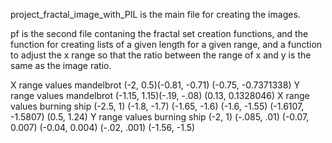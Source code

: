 project_fractal_image_with_PIL is the main file for creating the images.

pf is the second file contaning the fractal set creation functions,
and the function for creating lists of a given length for a given range,
and a function to adjust the x range so that the ratio between the range of x and y is the same as the image ratio.

X range values mandelbrot (-2, 0.5)(-0.81, -0.71) (-0.75, -0.7371338)
Y range values mandelbrot (-1.15, 1.15)(-.19, -.08) (0.13, 0.1328046)
X range values burning ship (-2.5, 1) (-1.8, -1.7) (-1.65, -1.6) (-1.6, -1.55) (-1.6107, -1.5807) (0.5, 1.24)
Y range values burning ship (-2, 1) (-.085, .01) (-0.07, 0.007) (-0.04, 0.004) (-.02, .001) (-1.56, -1.5)
